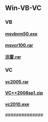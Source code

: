## Win-VB-VC



### VB

#### [msvbvm50.exe](https://mokk731.github.io/ziprar/win-VB-VC/msvbvm50.exe)


#### [msvcr100.rar](https://mokk731.github.io/ziprar/win-VB-VC/msvcr100.rar)


#### [迅雷.rar](https://mokk731.github.io/ziprar/win-VB-VC/迅雷.rar)



### VC

#### [vc2005.rar](https://mokk731.github.io/ziprar/win-VB-VC/vc2005.rar)


#### [VC++2008sp1.zip](https://mokk731.github.io/ziprar/win-VB-VC/VC++2008sp1.zip)


#### [vc2010.exe](https://mokk731.github.io/ziprar/win-VB-VC/vc2010.exe)

##############





